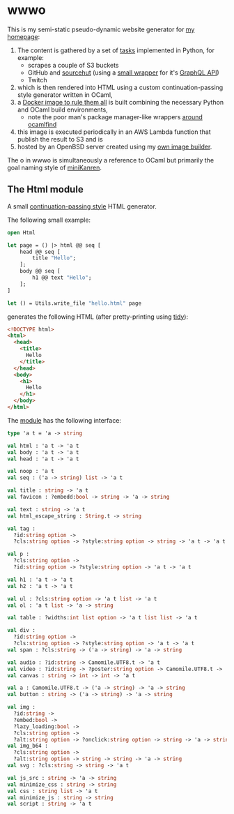 # wwwo
This is my semi-static pseudo-dynamic website generator for [my homepage](https://rootmos.io):
1. The content is gathered by a set of [tasks](tasks) implemented in Python, for example:
   - scrapes a couple of S3 buckets
   - GitHub and [sourcehut](https://sr.ht/) (using a [small wrapper](tasks/src/tasks/sourcehut.py) for it's [GraphQL API](https://man.sr.ht/git.sr.ht/graphql.md))
   - Twitch
2. which is then rendered into HTML using a custom continuation-passing style generator written in OCaml,
3. a [Docker image to rule them all](Dockerfile) is built combining the necessary Python and OCaml build environments,
   - note the poor man's package manager-like wrappers [around ocamlfind](bin/buildml)
3. this image is executed periodically in an AWS Lambda function that publish the result to S3 and is
4. hosted by an OpenBSD server created using my [own image builder](https://github.com/rootmos/openbsd).

The o in wwwo is simultaneously a reference to OCaml but primarily the goal naming style of [miniKanren](http://minikanren.org/).

## The Html module
A small [continuation-passing style](https://en.wikipedia.org/wiki/Continuation-passing_style) HTML generator.

The following small example:
```ocaml
open Html

let page = () |> html @@ seq [
    head @@ seq [
        title "Hello";
    ];
    body @@ seq [
        h1 @@ text "Hello";
    ];
]

let () = Utils.write_file "hello.html" page
```
generates the following HTML (after pretty-printing using [tidy](http://www.html-tidy.org/)):
```html
<!DOCTYPE html>
<html>
  <head>
    <title>
      Hello
    </title>
  </head>
  <body>
    <h1>
      Hello
    </h1>
  </body>
</html>
```

The [module](generator/src/html.ml) has the following interface:
```ocaml
type 'a t = 'a -> string

val html : 'a t -> 'a t
val body : 'a t -> 'a t
val head : 'a t -> 'a t

val noop : 'a t
val seq : ('a -> string) list -> 'a t

val title : string -> 'a t
val favicon : ?embedd:bool -> string -> 'a -> string

val text : string -> 'a t
val html_escape_string : String.t -> string

val tag :
  ?id:string option ->
  ?cls:string option -> ?style:string option -> string -> 'a t -> 'a t

val p :
  ?cls:string option ->
  ?id:string option -> ?style:string option -> 'a t -> 'a t

val h1 : 'a t -> 'a t
val h2 : 'a t -> 'a t

val ul : ?cls:string option -> 'a t list -> 'a t
val ol : 'a t list -> 'a -> string

val table : ?widths:int list option -> 'a t list list -> 'a t

val div :
  ?id:string option ->
  ?cls:string option -> ?style:string option -> 'a t -> 'a t
val span : ?cls:string -> ('a -> string) -> 'a -> string

val audio : ?id:string -> Camomile.UTF8.t -> 'a t
val video : ?id:string -> ?poster:string option -> Camomile.UTF8.t -> 'a t
val canvas : string -> int -> int -> 'a t

val a : Camomile.UTF8.t -> ('a -> string) -> 'a -> string
val button : string -> ('a -> string) -> 'a -> string

val img :
  ?id:string ->
  ?embed:bool ->
  ?lazy_loading:bool ->
  ?cls:string option ->
  ?alt:string option -> ?onclick:string option -> string -> 'a -> string
val img_b64 :
  ?cls:string option ->
  ?alt:string option -> string -> string -> 'a -> string
val svg : ?cls:string -> string -> 'a t

val js_src : string -> 'a -> string
val minimize_css : string -> string
val css : string list -> 'a t
val minimize_js : string -> string
val script : string -> 'a t
```
